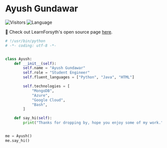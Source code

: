 # Ayush Gundawar
![Visitors](https://api.visitorbadge.io/api/visitors?user=ayushgun&repo=ayushgun&label=Visitors&countColor=%2337d67a&style=flat) ![Language](https://img.shields.io/badge/OPEN_SOURCE-<3-red)

👋 Check out LearnForsyth's open source page [here](https://github.com/learnforsyth).
```python
# !/usr/bin/python
# -*- coding: utf-8 -*-


class Ayush:
    def __init__(self):
        self.name = "Ayush Gundawar"
        self.role = "Student Engineer"
        self.fluent_languages = ["Python", "Java", "HTML"]

        self.technologies = [
            "MongoDB",
            "Azure",
            "Google Cloud",
            "Bash",
        ]

    def say_hi(self):
        print("Thanks for dropping by, hope you enjoy some of my work.")


me = Ayush()
me.say_hi()
```
